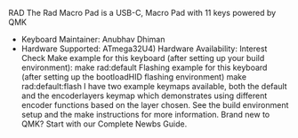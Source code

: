 RAD
The Rad Macro Pad is a USB-C,  Macro Pad with 11 keys powered by QMK
* Keyboard Maintainer: Anubhav Dhiman 
* Hardware Supported: ATmega32U4)
Hardware Availability: Interest Check
Make example for this keyboard (after setting up your build environment):
make rad:default
Flashing example for this keyboard (after setting up the bootloadHID flashing environment)
make rad:default:flash
I have two example keymaps available, both the default and the encoderlayers keymap which demonstrates using different encoder functions based on the layer chosen.
See the build environment setup and the make instructions for more information. Brand new to QMK? Start with our Complete Newbs Guide.





